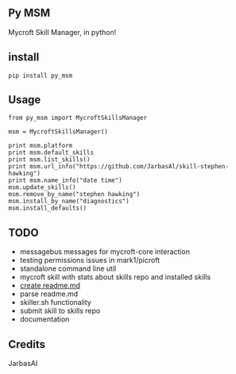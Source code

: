 ## Py MSM

Mycroft Skill Manager, in python!

## install

    pip install py_msm

## Usage

    from py_msm import MycroftSkillsManager

    msm = MycroftSkillsManager()

    print msm.platform
    print msm.default_skills
    print msm.list_skills()
    print msm.url_info("https://github.com/JarbasAl/skill-stephen-hawking")
    print msm.name_info("date time")
    msm.update_skills()
    msm.remove_by_name("stephen hawking")
    msm.install_by_name("diagnostics")
    msm.install_defaults()

## TODO

- messagebus messages for mycroft-core interaction
- testing permissions issues in mark1/picroft
- standalone command line util
- mycroft skill with stats about skills repo and installed skills
- [create readme.md](https://rawgit.com/MycroftAI/mycroft-skills/master/meta_editor.html)
- parse readme.md
- skiller.sh functionality
- submit skill to skills repo
- documentation

## Credits

JarbasAI